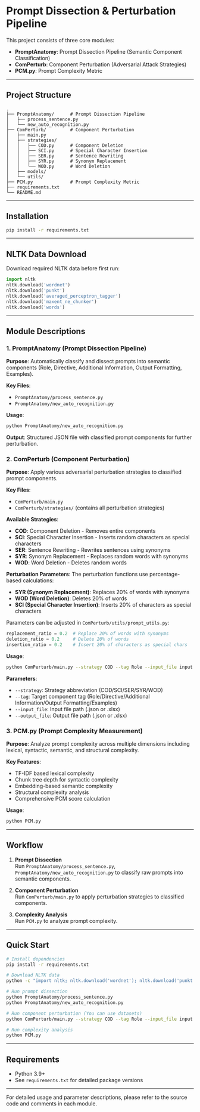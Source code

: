 # Prompt Dissection & Perturbation Pipeline

This project consists of three core modules:

- **PromptAnatomy**: Prompt Dissection Pipeline (Semantic Component Classification)
- **ComPerturb**: Component Perturbation (Adversarial Attack Strategies)
- **PCM.py**: Prompt Complexity Metric

---

## Project Structure

```
.
├── PromptAnatomy/      # Prompt Dissection Pipeline
│   ├── process_sentence.py
│   └── new_auto_recognition.py
├── ComPerturb/         # Component Perturbation
│   ├── main.py
│   ├── strategies/
│   │   ├── COD.py      # Component Deletion
│   │   ├── SCI.py      # Special Character Insertion
│   │   ├── SER.py      # Sentence Rewriting
│   │   ├── SYR.py      # Synonym Replacement
│   │   └── WOD.py      # Word Deletion
│   ├── models/
│   └── utils/
├── PCM.py              # Prompt Complexity Metric
├── requirements.txt
└── README.md
```

---

## Installation

```bash
pip install -r requirements.txt
```

---

## NLTK Data Download

Download required NLTK data before first run:

```python
import nltk
nltk.download('wordnet')
nltk.download('punkt')
nltk.download('averaged_perceptron_tagger')
nltk.download('maxent_ne_chunker')
nltk.download('words')
```

---

## Module Descriptions

### 1. PromptAnatomy (Prompt Dissection Pipeline)

**Purpose**: Automatically classify and dissect prompts into semantic components (Role, Directive, Additional Information, Output Formatting, Examples).

**Key Files**: 
- `PromptAnatomy/process_sentence.py`
- `PromptAnatomy/new_auto_recognition.py`

**Usage**:
```bash
python PromptAnatomy/new_auto_recognition.py
```

**Output**: Structured JSON file with classified prompt components for further perturbation.

### 2. ComPerturb (Component Perturbation)

**Purpose**: Apply various adversarial perturbation strategies to classified prompt components.

**Key Files**: 
- `ComPerturb/main.py`
- `ComPerturb/strategies/` (contains all perturbation strategies)

**Available Strategies**:
- **COD**: Component Deletion - Removes entire components
- **SCI**: Special Character Insertion - Inserts random characters as special characters
- **SER**: Sentence Rewriting - Rewrites sentences using synonyms
- **SYR**: Synonym Replacement - Replaces random words with synonyms
- **WOD**: Word Deletion - Deletes random words

**Perturbation Parameters**:
The perturbation functions use percentage-based calculations:
- **SYR (Synonym Replacement)**: Replaces 20% of words with synonyms
- **WOD (Word Deletion)**: Deletes 20% of words  
- **SCI (Special Character Insertion)**: Inserts 20% of characters as special characters

Parameters can be adjusted in `ComPerturb/utils/prompt_utils.py`:
```python
replacement_ratio = 0.2  # Replace 20% of words with synonyms
deletion_ratio = 0.2     # Delete 20% of words
insertion_ratio = 0.2    # Insert 20% of characters as special chars
```

**Usage**:
```bash
python ComPerturb/main.py --strategy COD --tag Role --input_file input.json --output_file output.json
```

**Parameters**:
- `--strategy`: Strategy abbreviation (COD/SCI/SER/SYR/WOD)
- `--tag`: Target component tag (Role/Directive/Additional Information/Output Formatting/Examples)
- `--input_file`: Input file path (.json or .xlsx)
- `--output_file`: Output file path (.json or .xlsx)

### 3. PCM.py (Prompt Complexity Measurement)

**Purpose**: Analyze prompt complexity across multiple dimensions including lexical, syntactic, semantic, and structural complexity.

**Key Features**:
- TF-IDF based lexical complexity
- Chunk tree depth for syntactic complexity
- Embedding-based semantic complexity
- Structural complexity analysis
- Comprehensive PCM score calculation

**Usage**:
```bash
python PCM.py
```

---

## Workflow

1. **Prompt Dissection**  
   Run `PromptAnatomy/process_sentence.py`, `PromptAnatomy/new_auto_recognition.py` to classify raw prompts into semantic components.

2. **Component Perturbation**  
   Run `ComPerturb/main.py` to apply perturbation strategies to classified components.

3. **Complexity Analysis**  
   Run `PCM.py` to analyze prompt complexity.

---

## Quick Start

```bash
# Install dependencies
pip install -r requirements.txt

# Download NLTK data
python -c "import nltk; nltk.download('wordnet'); nltk.download('punkt'); nltk.download('averaged_perceptron_tagger'); nltk.download('maxent_ne_chunker'); nltk.download('words')"

# Run prompt dissection 
python PromptAnatomy/process_sentence.py
python PromptAnatomy/new_auto_recognition.py

# Run component perturbation (You can use datasets)
python ComPerturb/main.py --strategy COD --tag Role --input_file input.json --output_file output.json

# Run complexity analysis
python PCM.py
```

---

## Requirements

- Python 3.9+
- See `requirements.txt` for detailed package versions

---

For detailed usage and parameter descriptions, please refer to the source code and comments in each module.

